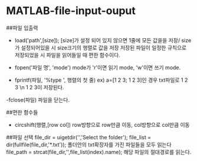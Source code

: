 # MATLAB-file-input-ouput

##파일 입출력
- load('path',[size]); [size]가 설정 되어 있지 않으면 1줄에 모든 값을을 저장/ size가 설정되어있을 시 size크기의 행렬로 값을 저장
저장된 파일이 일정한 규칙으로 저장되었을 시 파일을 읽어들일 때 편한 함수이다.

- fopen('파일 명', 'mode') mode가 'r'이면 읽기 mode, 'w'이면 쓰기 mode.

- fprintf(파일, '%type ', 행렬의 첫 줄)
ex) a=[1 2 3; 1 2 3]인 경우 txt파일로 1 2 3 \n 1 2 3이 저장된다.

-fclose(파일) 파일을 닫는다.

##편한 함수들
- circshift(행렬,[row col]) row방향으로 row만큼 이동, col방향으로 col만큼 이동

##파일 선택 
file_dir = uigetdir('','Select the folder');
file_list = dir(fullfile(file_dir,'*.txt')); 폴더안의 txt확장자를 가진 파일들을 모두 읽는다
file_path = strcat(file_dir,'\',file_list(index).name); 해당 파일의 절대경로를 읽는다.

